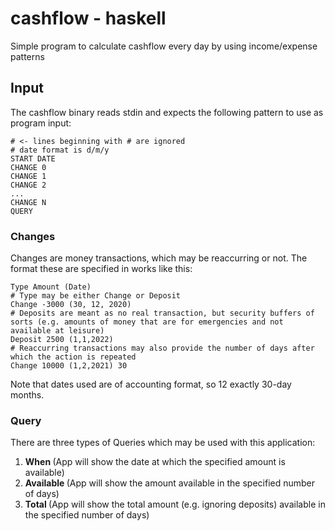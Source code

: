 # cashflow - haskell
Simple program to calculate cashflow every day by using income/expense patterns

## Input
The cashflow binary reads stdin and expects the following pattern to use as program input:

```
# <- lines beginning with # are ignored
# date format is d/m/y
START DATE
CHANGE 0
CHANGE 1
CHANGE 2
...
CHANGE N
QUERY
```

### Changes
Changes are money transactions, which may be reaccurring or not.
The format these are specified in works like this:

```
Type Amount (Date)
# Type may be either Change or Deposit
Change -3000 (30, 12, 2020)
# Deposits are meant as no real transaction, but security buffers of sorts (e.g. amounts of money that are for emergencies and not available at leisure)
Deposit 2500 (1,1,2022)
# Reaccurring transactions may also provide the number of days after which the action is repeated
Change 10000 (1,2,2021) 30
```

Note that dates used are of accounting format, so 12 exactly 30-day months.

### Query
There are three types of Queries which may be used with this application:
1. **When <Amount>** (App will show the date at which the specified amount is available)
2. **Available <Days>** (App will show the amount available in the specified number of days)
3. **Total <Days>**  (App will show the total amount (e.g. ignoring deposits) available in the specified number of days)
